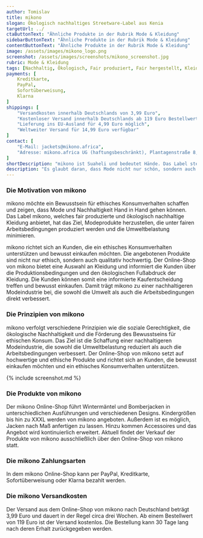 ```yaml
---
author: Tomislav
title: mikono
slogan: Ökologisch nachhaltiges Streetware-Label aus Kenia
targetUrl: ../
ctaButtonText: "Ähnliche Produkte in der Rubrik Mode & Kleidung"
sidebarButtonText: "Ähnliche Produkte in der Rubrik Mode & Kleidung"
contentButtonText: "Ähnliche Produkte in der Rubrik Mode & Kleidung"
image: /assets/images/mikono_logo.png
screenshot: /assets/images/screenshots/mikono_screenshot.jpg
rubric: Mode & Kleidung
tags: [Nachhaltig, Ökologisch, Fair produziert, Fair hergestellt, Kleidung, Fashion, Mode]
payments: [
    Kreditkarte,
    PayPal,
    Sofortüberweisung,
    Klarna
]
shippings: [
    "Versandkosten innerhalb Deutschlands von 3,99 Euro",
    "Kostenloser Versand innerhalb Deutschlands ab 119 Euro Bestellwert",
    "Lieferung ins EU-Ausland für 4,99 Euro möglich",
    "Weltweiter Versand für 14,99 Euro verfügbar"
]
contact: [
    "E-Mail: jackets@mikono.africa",
    "Adresse: mikono.africa UG (haftungsbeschränkt), Plantagenstraße 8, 13347 Berlin"
]
shortDescription: "mikono ist Suaheli und bedeutet Hände. Das Label steht für mehr als nur trendige Kleidung - es setzt sich für eine nachhaltigere und fairere Modeindustrie ein."
description: "Es glaubt daran, dass Mode nicht nur schön, sondern auch verantwortungsvoll sein sollte. Deshalb legt das Label großen Wert auf soziale und ökologische Nachhaltigkeit in jeder Phase der Produktion. mikono will einen Beitrag leisten, um die Umweltbelastung zu reduzieren und gleichzeitig die Lebensbedingungen der Menschen, die an der Herstellung der Kleidung beteiligt sind, zu verbessern."
---
```


### Die Motivation von mikono

mikono möchte ein Bewusstsein für ethisches Konsumverhalten schaffen und zeigen, dass Mode und Nachhaltigkeit Hand in Hand gehen können. Das Label mikono, welches fair produzierte und ökologisch nachhaltige Kleidung anbietet, hat das Ziel, Modeprodukte herzustellen, die unter fairen Arbeitsbedingungen produziert werden und die Umweltbelastung minimieren.

mikono richtet sich an Kunden, die ein ethisches Konsumverhalten unterstützen und bewusst einkaufen möchten. Die angebotenen Produkte sind nicht nur ethisch, sondern auch qualitativ hochwertig. Der Online-Shop von mikono bietet eine Auswahl an Kleidung und informiert die Kunden über die Produktionsbedingungen und den ökologischen Fußabdruck der Kleidung. Die Kunden können somit eine informierte Kaufentscheidung treffen und bewusst einkaufen. Damit trägt mikono zu einer nachhaltigeren Modeindustrie bei, die sowohl die Umwelt als auch die Arbeitsbedingungen direkt verbessert.

### Die Prinzipien von mikono

mikono verfolgt verschiedene Prinzipien wie die soziale Gerechtigkeit, die ökologische Nachhaltigkeit und die Förderung des Bewusstseins für ethischen Konsum. Das Ziel ist die Schaffung einer nachhaltigeren Modeindustrie, die sowohl die Umweltbelastung reduziert als auch die Arbeitsbedingungen verbessert. Der Online-Shop von mikono setzt auf hochwertige und ethische Produkte und richtet sich an Kunden, die bewusst einkaufen möchten und ein ethisches Konsumverhalten unterstützen.

{% include screenshot.md %}

### Die Produkte von mikono

Der mikono Online-Shop führt Wintermäntel und Bomberjacken in unterschiedlichen Ausführungen und verschiedenen Designs. Kindergrößen bis hin zu XXXL werden von mikono angeboten. Außerdem ist es möglich, Jacken nach Maß anfertigen zu lassen. Hinzu kommen Accessoires und das Angebot wird kontinuierlich erweitert. Aktuell findet der Verkauf der Produkte von mikono ausschließlich über den Online-Shop von mikono statt.

### Die mikono Zahlungsarten

In dem mikono Online-Shop kann per PayPal, Kreditkarte, Sofortüberweisung oder Klarna bezahlt werden.

### Die mikono Versandkosten

Der Versand aus dem Online-Shop von mikono nach Deutschland beträgt 3,99 Euro und dauert in der Regel circa drei Wochen. Ab einem Bestellwert von 119 Euro ist der Versand kostenlos. Die Bestellung kann 30 Tage lang nach deren Erhalt zurückgegeben werden.
